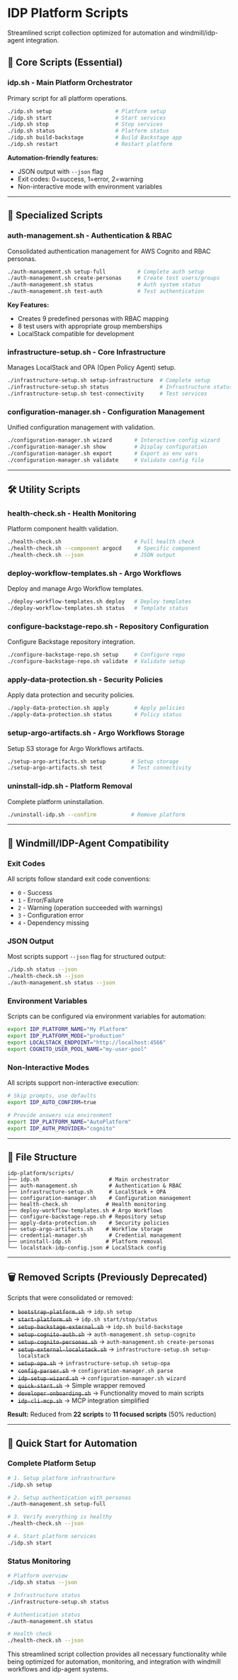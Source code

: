 # IDP Platform Scripts

Streamlined script collection optimized for automation and windmill/idp-agent integration.

## 🎯 Core Scripts (Essential)

### **idp.sh** - Main Platform Orchestrator
Primary script for all platform operations.
```bash
./idp.sh setup                    # Platform setup
./idp.sh start                    # Start services  
./idp.sh stop                     # Stop services
./idp.sh status                   # Platform status
./idp.sh build-backstage          # Build Backstage app
./idp.sh restart                  # Restart platform
```

**Automation-friendly features:**
- JSON output with `--json` flag
- Exit codes: 0=success, 1=error, 2=warning
- Non-interactive mode with environment variables

---

## 🔧 Specialized Scripts

### **auth-management.sh** - Authentication & RBAC
Consolidated authentication management for AWS Cognito and RBAC personas.

```bash
./auth-management.sh setup-full          # Complete auth setup
./auth-management.sh create-personas     # Create test users/groups  
./auth-management.sh status              # Auth system status
./auth-management.sh test-auth           # Test authentication
```

**Key Features:**
- Creates 9 predefined personas with RBAC mapping
- 8 test users with appropriate group memberships
- LocalStack compatible for development

### **infrastructure-setup.sh** - Core Infrastructure  
Manages LocalStack and OPA (Open Policy Agent) setup.

```bash
./infrastructure-setup.sh setup-infrastructure  # Complete setup
./infrastructure-setup.sh status                # Infrastructure status
./infrastructure-setup.sh test-connectivity     # Test services
```

### **configuration-manager.sh** - Configuration Management
Unified configuration management with validation.

```bash
./configuration-manager.sh wizard       # Interactive config wizard
./configuration-manager.sh show         # Display configuration
./configuration-manager.sh export       # Export as env vars
./configuration-manager.sh validate     # Validate config file
```

---

## 🛠️ Utility Scripts

### **health-check.sh** - Health Monitoring
Platform component health validation.
```bash
./health-check.sh                       # Full health check
./health-check.sh --component argocd     # Specific component
./health-check.sh --json                # JSON output
```

### **deploy-workflow-templates.sh** - Argo Workflows
Deploy and manage Argo Workflow templates.
```bash
./deploy-workflow-templates.sh deploy   # Deploy templates
./deploy-workflow-templates.sh status   # Template status
```

### **configure-backstage-repo.sh** - Repository Configuration
Configure Backstage repository integration.
```bash
./configure-backstage-repo.sh setup     # Configure repo
./configure-backstage-repo.sh validate  # Validate setup
```

### **apply-data-protection.sh** - Security Policies
Apply data protection and security policies.
```bash
./apply-data-protection.sh apply        # Apply policies
./apply-data-protection.sh status       # Policy status
```

### **setup-argo-artifacts.sh** - Argo Workflows Storage
Setup S3 storage for Argo Workflows artifacts.
```bash
./setup-argo-artifacts.sh setup        # Setup storage
./setup-argo-artifacts.sh test         # Test connectivity
```

### **uninstall-idp.sh** - Platform Removal
Complete platform uninstallation.
```bash
./uninstall-idp.sh --confirm           # Remove platform
```

---

## 🤖 Windmill/IDP-Agent Compatibility

### **Exit Codes**
All scripts follow standard exit code conventions:
- `0` - Success
- `1` - Error/Failure  
- `2` - Warning (operation succeeded with warnings)
- `3` - Configuration error
- `4` - Dependency missing

### **JSON Output**
Most scripts support `--json` flag for structured output:
```bash
./idp.sh status --json
./health-check.sh --json
./auth-management.sh status --json
```

### **Environment Variables**
Scripts can be configured via environment variables for automation:
```bash
export IDP_PLATFORM_NAME="My Platform"
export IDP_PLATFORM_MODE="production"
export LOCALSTACK_ENDPOINT="http://localhost:4566"
export COGNITO_USER_POOL_NAME="my-user-pool"
```

### **Non-Interactive Modes**
All scripts support non-interactive execution:
```bash
# Skip prompts, use defaults
export IDP_AUTO_CONFIRM=true

# Provide answers via environment
export IDP_PLATFORM_NAME="AutoPlatform"
export IDP_AUTH_PROVIDER="cognito"
```

---

## 📁 File Structure

```
idp-platform/scripts/
├── idp.sh                      # Main orchestrator
├── auth-management.sh          # Authentication & RBAC
├── infrastructure-setup.sh     # LocalStack + OPA
├── configuration-manager.sh    # Configuration management
├── health-check.sh            # Health monitoring
├── deploy-workflow-templates.sh # Argo Workflows
├── configure-backstage-repo.sh # Repository setup
├── apply-data-protection.sh    # Security policies
├── setup-argo-artifacts.sh    # Workflow storage
├── credential-manager.sh       # Credential management
├── uninstall-idp.sh           # Platform removal
└── localstack-idp-config.json # LocalStack config
```

---

## 🗑️ Removed Scripts (Previously Deprecated)

Scripts that were consolidated or removed:
- ~~`bootstrap-platform.sh`~~ → `idp.sh setup`
- ~~`start-platform.sh`~~ → `idp.sh start/stop/status`
- ~~`setup-backstage-external.sh`~~ → `idp.sh build-backstage`
- ~~`setup-cognito-auth.sh`~~ → `auth-management.sh setup-cognito`
- ~~`setup-cognito-personas.sh`~~ → `auth-management.sh create-personas`
- ~~`setup-external-localstack.sh`~~ → `infrastructure-setup.sh setup-localstack`
- ~~`setup-opa.sh`~~ → `infrastructure-setup.sh setup-opa`
- ~~`config-parser.sh`~~ → `configuration-manager.sh parse`
- ~~`idp-setup-wizard.sh`~~ → `configuration-manager.sh wizard`
- ~~`quick-start.sh`~~ → Simple wrapper removed
- ~~`developer-onboarding.sh`~~ → Functionality moved to main scripts
- ~~`idp-cli-mcp.sh`~~ → MCP integration simplified

**Result:** Reduced from **22 scripts** to **11 focused scripts** (50% reduction)

---

## 🚀 Quick Start for Automation

### Complete Platform Setup
```bash
# 1. Setup platform infrastructure
./idp.sh setup

# 2. Setup authentication with personas
./auth-management.sh setup-full

# 3. Verify everything is healthy
./health-check.sh --json

# 4. Start platform services  
./idp.sh start
```

### Status Monitoring
```bash
# Platform overview
./idp.sh status --json

# Infrastructure status
./infrastructure-setup.sh status

# Authentication status  
./auth-management.sh status

# Health check
./health-check.sh --json
```

This streamlined script collection provides all necessary functionality while being optimized for automation, monitoring, and integration with windmill workflows and idp-agent systems.